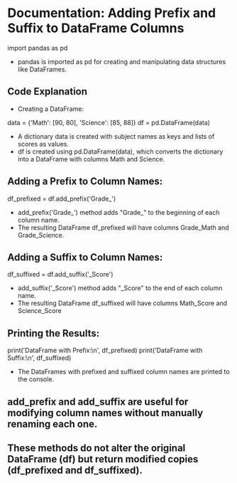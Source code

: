 # Documentation: Adding Prefix and Suffix to DataFrame Columns

import pandas as pd

- pandas is imported as pd for creating and manipulating data structures like DataFrames.

## Code Explanation

- Creating a DataFrame:

data = {'Math': [90, 80], 'Science': [85, 88]}
df = pd.DataFrame(data)

- A dictionary data is created with subject names as keys and lists of scores as values.
- df is created using pd.DataFrame(data), which converts the dictionary into a DataFrame with columns Math and Science.

## Adding a Prefix to Column Names:

df_prefixed = df.add_prefix('Grade_')

- add_prefix('Grade_') method adds "Grade_" to the beginning of each column name.
- The resulting DataFrame df_prefixed will have columns Grade_Math and Grade_Science.

## Adding a Suffix to Column Names:

df_suffixed = df.add_suffix('_Score')


- add_suffix('_Score') method adds "_Score" to the end of each column name.
- The resulting DataFrame df_suffixed will have columns Math_Score and Science_Score

## Printing the Results:

print('DataFrame with Prefix:\n', df_prefixed)
print('DataFrame with Suffix:\n', df_suffixed)

- The DataFrames with prefixed and suffixed column names are printed to the console.

## add_prefix and add_suffix are useful for modifying column names without manually renaming each one.
## These methods do not alter the original DataFrame (df) but return modified copies (df_prefixed and df_suffixed).